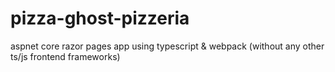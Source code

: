 # pizza-ghost-pizzeria
aspnet core razor pages app using typescript &amp; webpack (without any other ts/js frontend frameworks)
